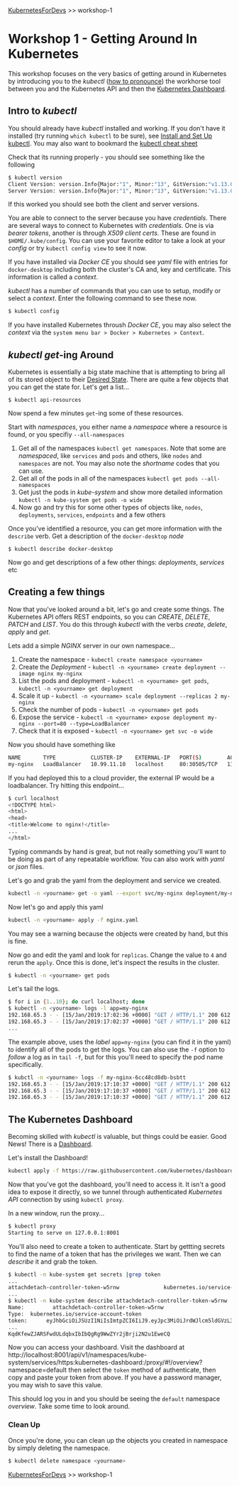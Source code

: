 
[KubernetesForDevs](/README.md) >> workshop-1

# Workshop 1 - Getting Around In Kubernetes

This workshop focuses on the very basics of getting around in Kubernetes by introducing you to the *kubectl* ([how to pronounce](http://www.howtopronounce.cc/kubectl)) the workhorse tool between you and the Kubernetes API and then the [Kubernetes Dashboard](https://github.com/kubernetes/dashboard).

## Intro to *kubectl*

You should already have *kubectl* installed and working. If you don't have it installed (try running `which kubectl` to be sure), see [Install and Set Up kubectl](https://kubernetes.io/docs/tasks/tools/install-kubectl/). You may also want to bookmard the [kubectl cheat sheet](https://kubernetes.io/docs/reference/kubectl/cheatsheet/)

Check that its running properly - you should see something like the following

```bash
$ kubectl version
Client Version: version.Info{Major:"1", Minor:"13", GitVersion:"v1.13.0", GitCommit:"ddf47ac13c1a9483ea035a79cd7c10005ff21a6d", GitTreeState:"clean", BuildDate:"2018-12-03T21:04:45Z", GoVersion:"go1.11.2", Compiler:"gc", Platform:"darwin/amd64"}
Server Version: version.Info{Major:"1", Minor:"13", GitVersion:"v1.13.0", GitCommit:"ddf47ac13c1a9483ea035a79cd7c10005ff21a6d", GitTreeState:"clean", BuildDate:"2018-12-03T20:56:12Z", GoVersion:"go1.11.2", Compiler:"gc", Platform:"linux/amd64"}
```

If this worked you should see both the client and server versions. 

You are able to connect to the server because you have *credentials*. There are several ways to connect to Kubernetes with *credentials*. One is via *bearer tokens*, another is through *X509 client certs*. These are found in `$HOME/.kube/config`. You can use your favorite editor to take a look at your *config* or try `kubectl config view` to see it now.

If you have installed via *Docker CE* you should see *yaml* file with entries for `docker-desktop` including both the cluster's CA and, key and certificate. This information is called a *context*.

*kubectl* has a number of commands that you can use to setup, modify or select a *context*. Enter the following command to see these now.

```bash
$ kubectl config
```
If you have installed Kubernetes throush *Docker CE*, you may also select the *context* via the `system menu bar > Docker > Kubernetes > Context`.

## *kubectl get*-ing Around

Kubernetes is essentially a big state machine that is attempting to bring all of its stored object to their [Desired State](https://kubernetes.io/docs/concepts/). There are quite a few objects that you can get the state for. Let's get a list...

`$ kubectl api-resources`

Now spend a few minutes `get`-ing some of these resources.

Start with *namespaces*, you either name a *namespace* where a resource is found, or you specifiy `--all-namespaces`

1. Get all of the namespaces `kubectl get namespaces`. Note that some are *namespaced*, like `services` and `pods` and others, like `nodes` and `namespaces` are not. You may also note the *shortname* codes that you can use.
2. Get all of the pods in all of the namespaces `kubectl get pods --all-namespaces`
3. Get just the pods in *kube-system* and show more detailed information `kubectl -n kube-system get pods -o wide`
4. Now go and try this for some other types of objects like, `nodes`, `deployments`, `services`, `endpoints` and a few others

Once you've identified a resource, you can get more information with the `describe` verb. Get a description of the `docker-desktop` *node*

`$ kubectl describe docker-desktop`

Now go and get descriptions of a few other things: *deployments*, *services* etc

## Creating a few things

Now that you've looked around a bit, let's go and create some things. The Kubernetes API offers REST endpoints, so you can *CREATE*, *DELETE*, *PATCH* and *LIST*. You do this through *kubectl* with the verbs *create*, *delete*, *apply* and *get*.

Lets add a simple *NGINX* server in our own namespace...

1. Create the namespace - `kubectl create namespace <yourname>`
2. Create the *Deployment* - `kubectl -n <yourname> create deployment --image nginx my-nginx`
3. List the pods and deployment - `kubectl -n <yourname> get pods`, `kubectl -n <yourname> get deployment`
4. Scale it up - `kubectl -n <yourname> scale deployment --replicas 2 my-nginx`
5. Check the number of pods - `kubectl -n <yourname> get pods`
6. Expose the service - `kubectl -n <yourname> expose deployment my-nginx --port=80 --type=LoadBalancer`
7. Check that it is exposed - `kubectl -n <yourname> get svc -o wide`

Now you should have something like

```bash
NAME       TYPE           CLUSTER-IP    EXTERNAL-IP   PORT(S)        AGE    SELECTOR
my-nginx   LoadBalancer   10.99.11.10   localhost     80:30505/TCP   116s   app=my-nginx
```
If you had deployed this to a cloud provider, the external IP would be a loadbalancer. Try hitting this endpoint...

```bash
$ curl localhost
<!DOCTYPE html>
<html>
<head>
<title>Welcome to nginx!</title>
...
</html>
```

Typing commands by hand is great, but not really something you'll want to be doing as part of any repeatable workflow. You can also work with *yaml* or *json* files.

Let's go and grab the yaml from the deployment and service we created.

```bash
kubectl -n <yourname> get -o yaml --export svc/my-nginx deployment/my-nginx > nginx.yaml
```

Now let's go and apply this yaml

```bash
kubectl -n <yourname> apply -f nginx.yaml
```

You may see a warning because the objects were created by hand, but this is fine.

Now go and edit the yaml and look for `replicas`. Change the value to `4` and rerun the `apply`. Once this is done, let's inspect the results in the cluster.

```bash
$ kubectl -n <yourname> get pods
```

Let's tail the logs.

```bash
$ for i in {1..10}; do curl localhost; done
$ kubectl -n <yourname> logs -l app=my-nginx
192.168.65.3 - - [15/Jan/2019:17:02:36 +0000] "GET / HTTP/1.1" 200 612 "-" "curl/7.54.0" "-"
192.168.65.3 - - [15/Jan/2019:17:02:37 +0000] "GET / HTTP/1.1" 200 612 "-" "curl/7.54.0" "-"
...
```

The example above, uses the *label* `app=ny-nginx` (you can find it in the yaml) to identify all of the pods to get the logs. You can also use the `-f` option to *follow* a log as in `tail -f`, but for this you'll need to specify the pod name specifically.

```bash
$ kubctl -n <yourname> logs -f my-nginx-6cc48cd8db-bsbtt
192.168.65.3 - - [15/Jan/2019:17:10:37 +0000] "GET / HTTP/1.1" 200 612 "-" "curl/7.54.0" "-"
192.168.65.3 - - [15/Jan/2019:17:10:37 +0000] "GET / HTTP/1.1" 200 612 "-" "curl/7.54.0" "-"
192.168.65.3 - - [15/Jan/2019:17:10:37 +0000] "GET / HTTP/1.1" 200 612 "-" "curl/7.54.0" "-"

```

## The Kubernetes Dashboard

Becoming skilled with *kubectl* is valuable, but things could be easier. Good News! There is a [Dashboard](https://github.com/kubernetes/dashboard).

Let's install the Dashboard!

```bash
kubectl apply -f https://raw.githubusercontent.com/kubernetes/dashboard/v1.10.1/src/deploy/recommended/kubernetes-dashboard.yaml
```

Now that you've got the dashboard, you'll need to access it. It isn't a good idea to expose it directly, so we tunnel through authenticated *Kubernetes API* connection by using `kubectl proxy`.

In a new window, run the proxy...

```bash
$ kubectl proxy
Starting to serve on 127.0.0.1:8001
```

You'll also need to create a token to authenticate. Start by gettting secrets to find the name of a token that has the privileges we want. Then we can *describe* it and grab the token.

```bash
$ kubectl -n kube-system get secrets |grep token
...
attachdetach-controller-token-w5rnw              kubernetes.io/service-account-token   3      21m
...
$ kubectl -n kube-system describe attachdetach-controller-token-w5rnw |grep token
Name:         attachdetach-controller-token-w5rnw
Type:  kubernetes.io/service-account-token
token:      eyJhbGciOiJSUzI1NiIsImtpZCI6IiJ9.eyJpc3MiOiJrdWJlcm5ldGVzL3NlcnZpY2VhY2NvdW50Iiwia3ViZXJuZXRlcy5p...
...
KqdKfewZJARSFwdULdqbxIbIbQgRg9WwZYr2jBrji2N2u1EweCQ
```
Now you can access your dashboard. Visit the dashboard at http://localhost:8001/api/v1/namespaces/kube-system/services/https:kubernetes-dashboard:/proxy/#!/overview?namespace=default then select the `token` method of authenticate, then copy and paste your token from above. If you have a password manager, you may wish to save this value.

This should log you in and you should be seeing the `default` namespace *overview*. Take some time to look around.

### Clean Up

Once you're done, you can clean up the objects you created in <yourname> namespace by simply deleting the namespace.

```bash
$ kubectl delete namespace <yourname>
```

[KubernetesForDevs](/README.md) >> workshop-1
